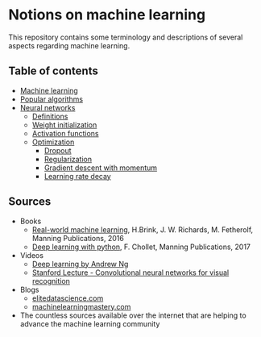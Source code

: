 # Notions on machine learning

This repository contains some terminology and descriptions of several aspects regarding machine learning.

## Table of contents

* [Machine learning](01_machine_learning.md)
* [Popular algorithms]()
* [Neural networks]()
    * [Definitions](03_NN_definitions.md)
    * [Weight initialization]()
    * [Activation functions](03_NN_activations.md)
    * [Optimization]()
        * [Dropout]()
        * [Regularization]()
        * [Gradient descent with momentum]()
        * [Learning rate decay]()

## Sources

* Books
    * [Real-world machine learning](https://www.manning.com/books/real-world-machine-learning), H.Brink, J. W. Richards, M. Fetherolf, Manning Publications, 2016
    * [Deep learning with python](https://www.manning.com/books/deep-learning-with-python), F. Chollet, Manning Publications, 2017
* Videos
    * [Deep learning by Andrew Ng](https://www.youtube.com/playlist?list=PLBAGcD3siRDguyYYzhVwZ3tLvOyyG5k6K)
    * [Stanford Lecture - Convolutional neural networks for visual recognition](https://www.youtube.com/playlist?list=PL3FW7Lu3i5JvHM8ljYj-zLfQRF3EO8sYv)
* Blogs
    *  [elitedatascience.com](https://elitedatascience.com/learn-machine-learning)
    *  [machinelearningmastery.com](https://machinelearningmastery.com/blog/)
* The countless sources available over the internet that are helping to advance the machine learning community

